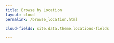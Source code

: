 ```yaml
---
title: Browse by Location
layout: cloud
permalink: /browse_location.html

cloud-fields: site.data.theme.locations-fields

---
```



